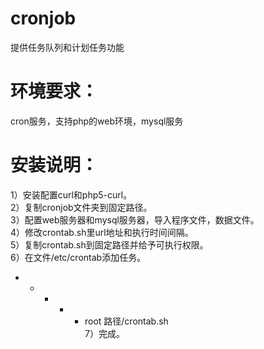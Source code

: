 cronjob
=======
提供任务队列和计划任务功能

环境要求：
=======
cron服务，支持php的web环境，mysql服务

安装说明：
=======
1）安装配置curl和php5-curl。   
2）复制cronjob文件夹到固定路径。   
3）配置web服务器和mysql服务器，导入程序文件，数据文件。   
4）修改crontab.sh里url地址和执行时间间隔。   
5）复制crontab.sh到固定路径并给予可执行权限。   
6）在文件/etc/crontab添加任务。   
*  *    * * *   root    路径/crontab.sh   
7）完成。   
